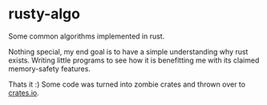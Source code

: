 # rusty-algo
Some common algorithms implemented in rust.

Nothing special, my end goal is to have a simple understanding why rust exists. Writing little programs to see how it is benefitting me with its claimed memory-safety features.

Thats it :) Some code was turned into zombie crates and thrown over to [crates.io](https://crates.io).
